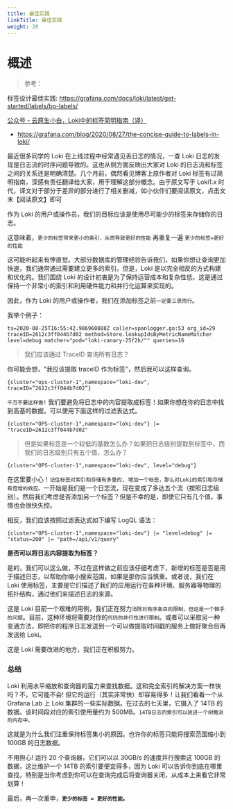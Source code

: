```yaml
---
title: 最佳实践
linkTitle: 最佳实践
weight: 20
---
```


# 概述

> 参考：
>

标签设计最佳实践: https://grafana.com/docs/loki/latest/get-started/labels/bp-labels/

[公众号 - 云原生小白，Loki中的标签简明指南（译）](https://mp.weixin.qq.com/s/Weh50_VAeazUSZdumfiOSQ)

- https://grafana.com/blog/2020/08/27/the-concise-guide-to-labels-in-loki/

最近很多同学的 Loki 在上线过程中经常遇见丢日志的情况，一查 Loki 日志的发现是日志流的时序问题导致的。这也从侧方面反映出大家对 Loki 的日志流和标签之间的关系还是明确清楚。几个月前，偶然看见博客上原作者对 Loki 标签有过简明指南，深感有责任翻译给大家，用于理解这部分概念。由于原文写于 Loki1.x 时代，译文对于部分于差异的部分进行了相关删减，如小伙伴们要阅读原文，点击文末【阅读原文】即可

作为 Loki 的用户或操作员，我们的目标应该是使用尽可能少的标签来存储你的日志。

这意味着，`更少的标签带来更小的索引，从而导致更好的性能` 再重复一遍 `更少的标签=更好的性能`

这可能听起来有悖直觉。大部分数据库的管理经验告诉我们，如果你想让查询更加快速，我们通常通过需要建立更多的索引。但是，Loki 是以完全相反的方式构建和优化的。我们围绕 Loki 的设计初衷是为了保持运营成本和复杂性低，这是通过保持一个非常小的索引和利用硬件能力和并行化运算来实现的。

因此，作为 Loki 的用户或操作者，我们在添加标签之前`一定要三思而行`。

我举个例子：

```
ts=2020-08-25T16:55:42.986960888Z caller=spanlogger.go:53 org_id=29 traceID=2612c3ff044b7d02 method=Store.lookupIdsByMetricNameMatcher level=debug matcher="pod="loki-canary-25f2k/"" queries=16
```

> 我们应该通过 TraceID 查询所有日志？

你可能会想，"我应该提取 traceID 作为标签"，然后我可以这样查询。

```
{cluster="ops-cluster-1",namespace="loki-dev", traceID=”2612c3ff044b7d02”}
```

`千万不要这样做!` 我们要避免将日志中的内容提取成标签！如果你想在你的日志中找到高基的数据，可以使用下面这样的过滤表达式。

```
{cluster="OPS-cluster-1",namespace="loki-dev"} |= "traceID=2612c3ff044b7d02"
```

> 但是如果标签是一个较低的基数怎么办？如果把日志级别提取到标签中，而我们的日志级别只有五个值，怎么办？

```
{cluster="OPS-cluster-1",namespace="loki-dev", level="debug"}
```

在这里要小心！`记住标签对索引和存储有多重的, 增加一个标签，那么对Loki的索引和存储有倍增的效应。`一开始是我们是一个日志流，现在变成了多达五个流（按照日志级别）。然后我们考虑是否添加另一个标签？但是不幸的是，即使它只有几个值，事情也会很快失控。

相反，我们应该按照过滤表达式如下编写 LogQL 语法：

```
{cluster="OPS-cluster-1",namespace="loki-dev"} |= "level=debug" |= "status=200" |= "path=/api/v1/query"
```

**是否可以将日志内容提取为标签？**

是的，我们可以这么做，不过在这样做之前应该仔细考虑下，新增的标签是否是用于描述日志，以帮助你缩小搜索范围，如果是那你应当慎重。或者说，我们在 Loki 使用标签，主要是它们描述了我们的应用运行在各种环境、服务器等物理的拓扑结构，通过他们来描述日志的来源。

这是 Loki 目前一个艰难的用例，我们正在努力`消除对有序条目的限制，但这是一个棘手的问题`。目前，这种环境将需要对你的`代码的并行性进行限制`。或者可以采取另一种变通方法，即把你的程序日志发送到一个可以做提取时间戳的服务上做好聚合后再发送给 Loki。

这是 Loki 需要改进的地方，我们正在积极努力。

### 总结

Loki 利用水平缩放和查询器的蛮力来查找数据。这和完全索引的解决方案一样快吗？不，它可能不会! 但它的运行（其实非常快）却容易得多！让我们看看一个从 Grafana Lab 上 Loki 集群的一些实际数据。在过去的七天里，它摄入了 14TB 的数据。该时间段对应的索引使用量约为 500MB。`14TB日志的索引可以装进一个树莓派的内存中。`

这就是为什么我们注重保持标签集小的原因。也许你的标签只能将搜索范围缩小到 100GB 的日志数据。

不用担心! 运行 20 个查询器，它们可以以 30GB/s 的速度并行搜索这 100GB 的数据，这比维护一个 14TB 的索引要便宜得多，因为 Loki 可以告诉你到底在哪里查找，特别是当你考虑到你可以在查询完成后将查询器关闭，从成本上来看它非常划算！

最后，再一次重申，**`更少的标签 = 更好的性能。`**
